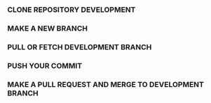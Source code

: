 ### CLONE REPOSITORY DEVELOPMENT
### MAKE A NEW BRANCH
### PULL OR FETCH DEVELOPMENT BRANCH
### PUSH YOUR COMMIT
### MAKE A PULL REQUEST AND MERGE TO DEVELOPMENT BRANCH